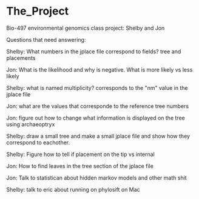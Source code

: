 # The_Project
Bio-497 environmental genomics class project: Shelby and Jon



Questions that need answering:

Shelby: What numbers in the jplace file correspond to fields? tree and placements

Jon: What is the likelihood and why is negative. What is more likely vs less likely

Shelby: what is named multiplicity? corresponds to the "nm" value in the jplace file

Jon: what are the values that corresponde to the reference tree numbers

Jon: figure out how to change what information is displayed on the tree using archaeoptryx

Shelby: draw a small tree and make a small jplace file and show how they correspond to eachother.

Shelby: Figure how to tell if placement on the tip vs internal 

Jon: How to find leaves in the tree section of the jplace file

Jon: Talk to statistican about hidden markov models and other math shit

Shelby: talk to eric about running on phylosift on Mac

